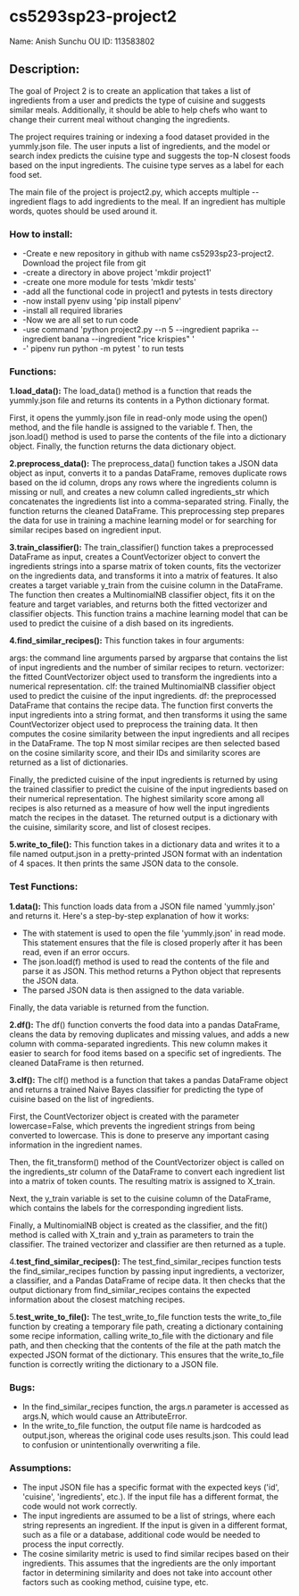 
# cs5293sp23-project2
Name: Anish Sunchu    OU ID: 113583802


## ****Description**:**
The goal of Project 2 is to create an application that takes a list of ingredients from a user and predicts the type of cuisine and suggests similar meals. Additionally, it should be able to help chefs who want to change their current meal without changing the ingredients.

The project requires training or indexing a food dataset provided in the yummly.json file. The user inputs a list of ingredients, and the model or search index predicts the cuisine type and suggests the top-N closest foods based on the input ingredients. The cuisine type serves as a label for each food set.

The main file of the project is project2.py, which accepts multiple --ingredient flags to add ingredients to the meal. If an ingredient has multiple words, quotes should be used around it. 

### **How to install:**


* -Create e new repository in github with name cs5293sp23-project2. Download the project file from git
* -create a directory in above project 'mkdir project1'
* -create one more module for tests 'mkdir tests'
* -add all the functional code in project1 and pytests in tests directory
* -now install pyenv using 'pip install pipenv'
* -install all required libraries
* -Now we are all set to run code
* -use command 'python project2.py --n 5 --ingredient paprika --ingredient banana --ingredient "rice krispies" '
* -' pipenv run python -m pytest ' to run tests

### **Functions:**
**1.load_data():** The load_data() method is a function that reads the yummly.json file and returns its contents in a Python dictionary format.

First, it opens the yummly.json file in read-only mode using the open() method, and the file handle is assigned to the variable f. Then, the json.load() method is used to parse the contents of the file into a dictionary object. Finally, the function returns the data dictionary object.


**2.preprocess_data():** The preprocess_data() function takes a JSON data object as input, converts it to a pandas DataFrame, removes duplicate rows based on the id column, drops any rows where the ingredients column is missing or null, and creates a new column called ingredients_str which concatenates the ingredients list into a comma-separated string. Finally, the function returns the cleaned DataFrame. This preprocessing step prepares the data for use in training a machine learning model or for searching for similar recipes based on ingredient input.

**3.train_classifier():** The train_classifier() function takes a preprocessed DataFrame as input, creates a CountVectorizer object to convert the ingredients strings into a sparse matrix of token counts, fits the vectorizer on the ingredients data, and transforms it into a matrix of features. It also creates a target variable y_train from the cuisine column in the DataFrame. The function then creates a MultinomialNB classifier object, fits it on the feature and target variables, and returns both the fitted vectorizer and classifier objects. This function trains a machine learning model that can be used to predict the cuisine of a dish based on its ingredients.

**4.find_similar_recipes():** This function takes in four arguments:

args: the command line arguments parsed by argparse that contains the list of input ingredients and the number of similar recipes to return.
vectorizer: the fitted CountVectorizer object used to transform the ingredients into a numerical representation.
clf: the trained MultinomialNB classifier object used to predict the cuisine of the input ingredients.
df: the preprocessed DataFrame that contains the recipe data.
The function first converts the input ingredients into a string format, and then transforms it using the same CountVectorizer object used to preprocess the training data. It then computes the cosine similarity between the input ingredients and all recipes in the DataFrame. The top N most similar recipes are then selected based on the cosine similarity score, and their IDs and similarity scores are returned as a list of dictionaries.

Finally, the predicted cuisine of the input ingredients is returned by using the trained classifier to predict the cuisine of the input ingredients based on their numerical representation. The highest similarity score among all recipes is also returned as a measure of how well the input ingredients match the recipes in the dataset. The returned output is a dictionary with the cuisine, similarity score, and list of closest recipes.

**5.write_to_file():** This function takes in a dictionary data and writes it to a file named output.json in a pretty-printed JSON format with an indentation of 4 spaces. It then prints the same JSON data to the console.


### **Test Functions:**
**1.data():** This function loads data from a JSON file named 'yummly.json' and returns it. Here's a step-by-step explanation of how it works:

* The with statement is used to open the file 'yummly.json' in read mode. This statement ensures that the file is closed properly after it has been read, even if an error occurs.
* The json.load(f) method is used to read the contents of the file and parse it as JSON. This method returns a Python object that represents the JSON data.
* The parsed JSON data is then assigned to the data variable.

Finally, the data variable is returned from the function.

**2.df():** The df() function converts the food data into a pandas DataFrame, cleans the data by removing duplicates and missing values, and adds a new column with comma-separated ingredients. This new column makes it easier to search for food items based on a specific set of ingredients. The cleaned DataFrame is then returned.

**3.clf():** The clf() method is a function that takes a pandas DataFrame object and returns a trained Naive Bayes classifier for predicting the type of cuisine based on the list of ingredients.

First, the CountVectorizer object is created with the parameter lowercase=False, which prevents the ingredient strings from being converted to lowercase. This is done to preserve any important casing information in the ingredient names.

Then, the fit_transform() method of the CountVectorizer object is called on the ingredients_str column of the DataFrame to convert each ingredient list into a matrix of token counts. The resulting matrix is assigned to X_train.

Next, the y_train variable is set to the cuisine column of the DataFrame, which contains the labels for the corresponding ingredient lists.

Finally, a MultinomialNB object is created as the classifier, and the fit() method is called with X_train and y_train as parameters to train the classifier. The trained vectorizer and classifier are then returned as a tuple.

4.**test_find_similar_recipes():** The test_find_similar_recipes function tests the find_similar_recipes function by passing input ingredients, a vectorizer, a classifier, and a Pandas DataFrame of recipe data. It then checks that the output dictionary from find_similar_recipes contains the expected information about the closest matching recipes.

5.**test_write_to_file():** The test_write_to_file function tests the write_to_file function by creating a temporary file path, creating a dictionary containing some recipe information, calling write_to_file with the dictionary and file path, and then checking that the contents of the file at the path match the expected JSON format of the dictionary. This ensures that the write_to_file function is correctly writing the dictionary to a JSON file.

### **Bugs:**

* In the find_similar_recipes function, the args.n parameter is accessed as args.N, which would cause an AttributeError.
* In the write_to_file function, the output file name is hardcoded as output.json, whereas the original code uses results.json. This could lead to confusion or unintentionally overwriting a file.

### **Assumptions:**

* The input JSON file has a specific format with the expected keys ('id', 'cuisine', 'ingredients', etc.). If the input file has a different format, the code would not work correctly.
* The input ingredients are assumed to be a list of strings, where each string represents an ingredient. If the input is given in a different format, such as a file or a database, additional code would be needed to process the input correctly.
* The cosine similarity metric is used to find similar recipes based on their ingredients. This assumes that the ingredients are the only important factor in determining similarity and does not take into account other factors such as cooking method, cuisine type, etc.